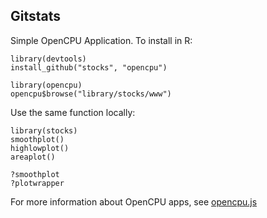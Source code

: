 Gitstats
--------

Simple OpenCPU Application. To install in R:

    library(devtools)
    install_github("stocks", "opencpu")

    library(opencpu)
    opencpu$browse("library/stocks/www")

Use the same function locally:

    library(stocks)
    smoothplot()
    highlowplot()
    areaplot()

    ?smoothplot
    ?plotwrapper

For more information about OpenCPU apps, see [opencpu.js](https://github.com/jeroenooms/opencpu.js#readme)
